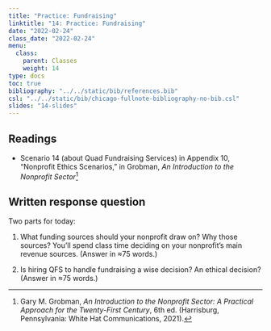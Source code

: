 ```yaml
---
title: "Practice: Fundraising"
linktitle: "14: Practice: Fundraising"
date: "2022-02-24"
class_date: "2022-02-24"
menu:
  class:
    parent: Classes
    weight: 14
type: docs
toc: true
bibliography: "../../static/bib/references.bib"
csl: "../../static/bib/chicago-fullnote-bibliography-no-bib.csl"
slides: "14-slides"
---
```


## Readings

-   <i class="fas fa-book"></i> Scenario 14 (about Quad Fundraising Services) in Appendix 10, “Nonprofit Ethics Scenarios,” in Grobman, *An Introduction to the Nonprofit Sector*[^1]

## Written response question

Two parts for today:

1.  What funding sources should your nonprofit draw on? Why those sources? You’ll spend class time deciding on your nonprofit’s main revenue sources. (Answer in ≈75 words.)

2.  Is hiring QFS to handle fundraising a wise decision? An ethical decision? (Answer in ≈75 words.)

[^1]: Gary M. Grobman, *An Introduction to the Nonprofit Sector: A Practical Approach for the Twenty-First Century*, 6th ed. (Harrisburg, Pennsylvania: White Hat Communications, 2021).
